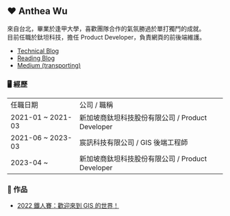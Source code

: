 ## ❤️ Anthea Wu
來自台北，畢業於逢甲大學，喜歡團隊合作的氣氛勝過於單打獨鬥的成就。  
目前任職於鈦坦科技，擔任 Product Developer，負責網頁的前後端維護。

- [Technical Blog](https://anthea-wu.github.io/)
- [Reading Blog](https://anthea-wu.github.io/books)
- [Medium (transporting)](https://medium.com/@anthea.ensui)

### 🖥️ 經歷
<table>
  <tr>
    <td>任職日期</td>
    <td>公司 / 職稱</td>
  </tr>
  <tr>
    <td>2021-01 ~ 2021-03</td>
    <td>新加坡商鈦坦科技股份有限公司 / Product Developer</td>
  </tr>
  <tr>
    <td>2021-06 ~ 2023-03</td>
    <td>宸訊科技有限公司 / GIS 後端工程師</td>
  </tr>
  <tr>
    <td>2023-04 ~</td>
    <td>新加坡商鈦坦科技股份有限公司 / Product Developer</td>
  </tr>
</table>

### 🌟 作品
- [2022 鐵人賽：歡迎來到 GIS 的世界！](https://ithelp.ithome.com.tw/users/20151635/ironman/5827)
